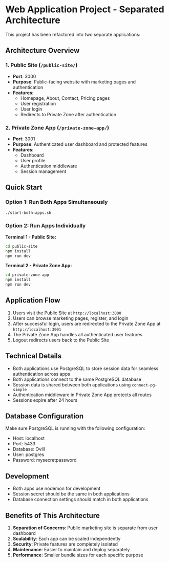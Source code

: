 # Web Application Project - Separated Architecture

This project has been refactored into two separate applications:

## Architecture Overview

### 1. Public Site (`/public-site/`)
- **Port**: 3000
- **Purpose**: Public-facing website with marketing pages and authentication
- **Features**:
  - Homepage, About, Contact, Pricing pages
  - User registration
  - User login
  - Redirects to Private Zone after authentication

### 2. Private Zone App (`/private-zone-app/`)
- **Port**: 3001
- **Purpose**: Authenticated user dashboard and protected features
- **Features**:
  - Dashboard
  - User profile
  - Authentication middleware
  - Session management

## Quick Start

### Option 1: Run Both Apps Simultaneously
```bash
./start-both-apps.sh
```

### Option 2: Run Apps Individually

**Terminal 1 - Public Site:**
```bash
cd public-site
npm install
npm run dev
```

**Terminal 2 - Private Zone App:**
```bash
cd private-zone-app
npm install
npm run dev
```

## Application Flow

1. Users visit the Public Site at `http://localhost:3000`
2. Users can browse marketing pages, register, and login
3. After successful login, users are redirected to the Private Zone App at `http://localhost:3001`
4. The Private Zone App handles all authenticated user features
5. Logout redirects users back to the Public Site

## Technical Details

- Both applications use PostgreSQL to store session data for seamless authentication across apps
- Both applications connect to the same PostgreSQL database
- Session data is shared between both applications using `connect-pg-simple`
- Authentication middleware in Private Zone App protects all routes
- Sessions expire after 24 hours

## Database Configuration

Make sure PostgreSQL is running with the following configuration:
- Host: localhost
- Port: 5433
- Database: Ovill
- User: postgres
- Password: mysecretpassword

## Development

- Both apps use nodemon for development
- Session secret should be the same in both applications
- Database connection settings should match in both applications

## Benefits of This Architecture

1. **Separation of Concerns**: Public marketing site is separate from user dashboard
2. **Scalability**: Each app can be scaled independently
3. **Security**: Private features are completely isolated
4. **Maintenance**: Easier to maintain and deploy separately
5. **Performance**: Smaller bundle sizes for each specific purpose
